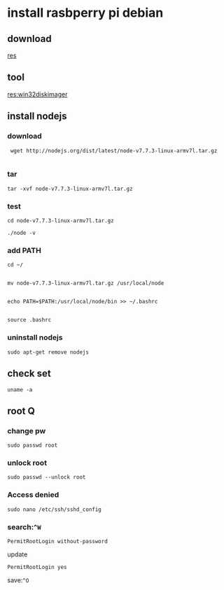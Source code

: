 # install rasbperry pi debian
## download
[res](https://downloads.raspberrypi.org)
## tool
[res:win32diskimager](https://sourceforge.net/projects/win32diskimager/?source=typ_redirect)

## install nodejs

### download
```
 wget http://nodejs.org/dist/latest/node-v7.7.3-linux-armv7l.tar.gz
 
```
### tar
```
tar -xvf node-v7.7.3-linux-armv7l.tar.gz
```
### test
```
cd node-v7.7.3-linux-armv7l.tar.gz

./node -v
```
### add PATH
```
cd ~/


mv node-v7.7.3-linux-armv7l.tar.gz /usr/local/node


echo PATH=$PATH:/usr/local/node/bin >> ~/.bashrc


source .bashrc
```
### uninstall nodejs
```
sudo apt-get remove nodejs
```
## check set
```
uname -a
```
## root Q

### change pw
```
sudo passwd root
```
### unlock root
```
sudo passwd --unlock root
```
### Access denied
```
sudo nano /etc/ssh/sshd_config
```
### search:```^W```
```
PermitRootLogin without-password
```
update
```
PermitRootLogin yes
```
save:```^O```

